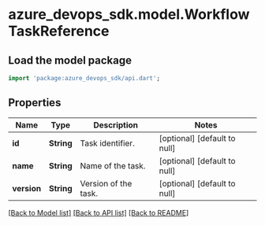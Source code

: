 # azure_devops_sdk.model.WorkflowTaskReference

## Load the model package
```dart
import 'package:azure_devops_sdk/api.dart';
```

## Properties
Name | Type | Description | Notes
------------ | ------------- | ------------- | -------------
**id** | **String** | Task identifier. | [optional] [default to null]
**name** | **String** | Name of the task. | [optional] [default to null]
**version** | **String** | Version of the task. | [optional] [default to null]

[[Back to Model list]](../README.md#documentation-for-models) [[Back to API list]](../README.md#documentation-for-api-endpoints) [[Back to README]](../README.md)



